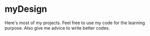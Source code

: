 # myDesign
Here's most of my projects. Feel free to use  my code for the learning purpose. Also give me advice to write better codes.
